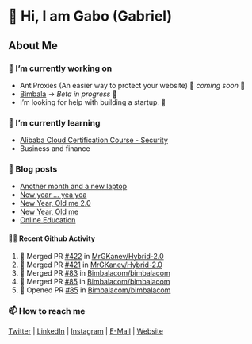 

<!--
**mrgkanev/mrgkanev** is a ✨ _special_ ✨ repository because its `README.md` (this file) appears on your GitHub profile.

Here are some ideas to get you started:

-  ...
- 🌱 I’m currently learning ...
- 👯 I’m looking to collaborate on ...
- 🤔 I’m looking for help with ...
- 💬 Ask me about ...
- 📫 How to reach me: ...
- 😄 Pronouns: ...
- ⚡ Fun fact: ...
-->

# 👋 Hi, I am Gabo (Gabriel)

## About Me

### 🔭 I’m currently working on
- AntiProxies (An easier way to protect your website) 🚀 *coming soon* 🚀
- [Bimbala](https://bimbala.com/) -> *Beta in progress* 🚀
- I’m looking for help with building a startup. 🤔 

### 🌱 I’m currently learning
- [Alibaba Cloud Certification Course - Security](https://edu.alibabacloud.com/course/126)
- Business and finance

### 📖 Blog posts
<!-- BLOG-POST-LIST:START -->
- [Another month and a new laptop](https://mrgkanev.eu/blog/another-month-and-a-new-laptop/)
- [New year … yea yea](https://mrgkanev.eu/blog/new-year-yea-yea/)
- [New Year, Old me 2.0](https://mrgkanev.eu/blog/new-year-old-me-2-0/)
- [New Year, Old me](https://mrgkanev.eu/blog/new-year-old-me/)
- [Online Education](https://mrgkanev.eu/blog/online-education/)
<!-- BLOG-POST-LIST:END -->

#### 🧑‍💻 Recent Github Activity

<!--START_SECTION:activity-->
1. 🎉 Merged PR [#422](https://github.com/MrGKanev/Hybrid-2.0/pull/422) in [MrGKanev/Hybrid-2.0](https://github.com/MrGKanev/Hybrid-2.0)
2. 🎉 Merged PR [#421](https://github.com/MrGKanev/Hybrid-2.0/pull/421) in [MrGKanev/Hybrid-2.0](https://github.com/MrGKanev/Hybrid-2.0)
3. 🎉 Merged PR [#83](https://github.com/Bimbalacom/bimbalacom/pull/83) in [Bimbalacom/bimbalacom](https://github.com/Bimbalacom/bimbalacom)
4. 🎉 Merged PR [#85](https://github.com/Bimbalacom/bimbalacom/pull/85) in [Bimbalacom/bimbalacom](https://github.com/Bimbalacom/bimbalacom)
5. 💪 Opened PR [#85](https://github.com/Bimbalacom/bimbalacom/pull/85) in [Bimbalacom/bimbalacom](https://github.com/Bimbalacom/bimbalacom)
<!--END_SECTION:activity-->


### 📫 How to reach me
[Twitter](https://twitter.com/mrgkanev) | [LinkedIn](https://www.linkedin.com/in/mrgkanev) | [Instagram](https://instagram.com/mrgkanev)  | [E-Mail](mailto:contact@mrgkanev.eu) | [Website](https://mrgkanev.eu)

